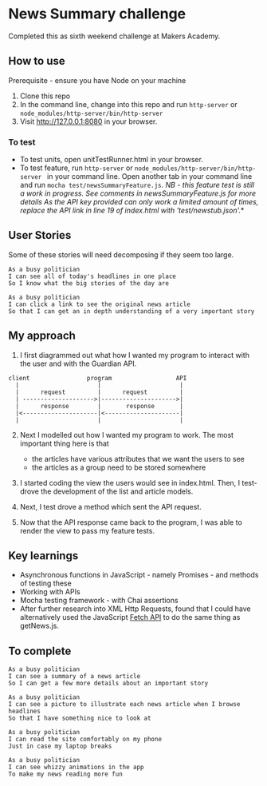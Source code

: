 # News Summary challenge

Completed this as sixth weekend challenge at Makers Academy.

## How to use

Prerequisite - ensure you have Node on your machine

1. Clone this repo
2. In the command line, change into this repo and run ```http-server``` or ```node_modules/http-server/bin/http-server ```
3. Visit http://127.0.0.1:8080 in your browser.

### To test

* To test units, open unitTestRunner.html in your browser.
* To test feature, run ```http-server``` or ```node_modules/http-server/bin/http-server ``` in your command line. Open another tab in your command line and run ```mocha test/newsSummaryFeature.js```.
    *NB - this feature test is still a work in progress. See comments in newsSummaryFeature.js for more details*
    *As the API key provided can only work a limited amount of times, replace the API link in line 19 of index.html with 'test/newstub.json'.**

## User Stories

Some of these stories will need decomposing if they seem too large.

```
As a busy politician
I can see all of today's headlines in one place
So I know what the big stories of the day are
```

```
As a busy politician
I can click a link to see the original news article
So that I can get an in depth understanding of a very important story
```
## My approach

1. I first diagrammed out what how I wanted my program to interact with the user and with the Guardian API.

```
client                program                  API
  |                      |                      |
  |      request         |      request         |
  | -------------------->|--------------------->|
  |      response        |       response       |
  |<---------------------|<---------------------|
  |                      |                      |
```
2. Next I modelled out how I wanted my program to work. The most important thing here is that
      * the articles have various attributes that we want the users to see
      * the articles as a group need to be stored somewhere

3. I started coding the view the users would see in index.html. Then, I test-drove the development of the list and article models.

4. Next, I test drove a method which sent the API request.

5. Now that the API response came back to the program, I was able to render the view to pass my feature tests.


## Key learnings

* Asynchronous functions in JavaScript - namely Promises - and methods of testing these
* Working with APIs
* Mocha testing framework - with Chai assertions
* After further research into XML Http Requests, found that I could have alternatively used the JavaScript [Fetch API](https://developer.mozilla.org/en-US/docs/Web/API/Fetch_API) to do the same thing as getNews.js.

## To complete

```
As a busy politician
I can see a summary of a news article
So I can get a few more details about an important story
```

```
As a busy politician
I can see a picture to illustrate each news article when I browse headlines
So that I have something nice to look at
```

```
As a busy politician
I can read the site comfortably on my phone
Just in case my laptop breaks
```

```
As a busy politician
I can see whizzy animations in the app
To make my news reading more fun
```

